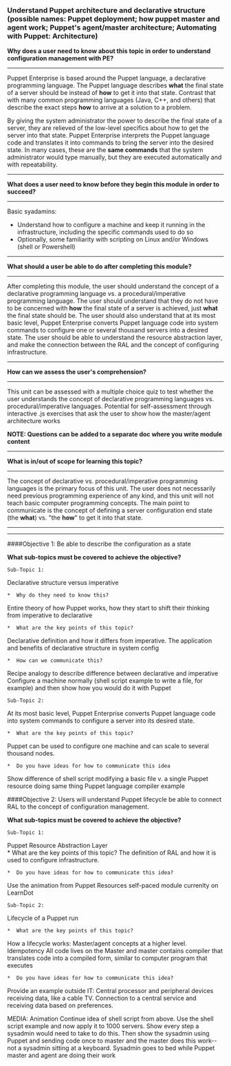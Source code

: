 ### Understand Puppet architecture and declarative structure (possible names: Puppet deployment; how puppet master and agent work; Puppet's agent/master architecture; Automating with Puppet: Architecture)
	

__Why does a user need to know about this topic in order to understand configuration management with PE?__

___
Puppet Enterprise is based around the Puppet language, a declarative programming language. The Puppet language describes **what** the final state of a server should be instead of **how** to get it into that state. Contrast that with many common programming languages (Java, C++, and others) that describe the exact steps **how** to arrive at a solution to a problem.

By giving the system administrator the power to describe the final state of a server, they are relieved of the low-level specifics about how to get the server into that state. Puppet Enterprise interprets the Puppet language code and translates it into commands to bring the server into the desired state. In many cases, these are the **same commands** that the system administrator would type manually, but they are executed automatically and with repeatability.
___
  
__What does a user need to know before they begin this module in order to succeed?__
___
Basic syadamins:

* Understand how to configure a machine and keep it running in the infrastructure, including the specific commands used to do so
* Optionally, some familiarity with scripting on Linux and/or Windows (shell or Powershell)

___

__What should a user be able to do after completing this module?__
___

After completing this module, the user should understand the concept of a declarative programming language vs. a procedural/imperative 
programming language. The user should understand that they do not have to be concerned with **how** the final state of a server is 
achieved, just **what** the final state should be. The user should also understand that at its most basic level, Puppet Enterprise 
converts Puppet language code into system commands to configure one or several thousand servers into a desired state. The user should be 
able to understand the resource abstraction layer, and make the connection between the RAL and the concept of configuring infrastructure. 
___

__How can we assess the user's comprehension?__
___

This unit can be assessed with a multiple choice quiz to test whether the user understands the concept of declarative programming languages vs. procedural/imperative languages.
Potential for self-assessment through interactive .js exercises that ask the user to show how the master/agent architecture works

**NOTE: Questions can be added to a separate doc where you write module content**
___

__What is in/out of scope for learning this topic?__
___

The concept of declarative vs. procedural/imperative programming languages is the primary focus of this unit. The user does not necessarily need previous programming experience of any kind, and this unit will not teach basic computer programming concepts. The main point to communicate is the concept of defining a server configuration end state (the **what**) vs. "the **how**" to get it into that state.
___

____

####Objective 1: Be able to describe the configuration as a state

__What sub-topics must be covered to achieve the objective?__


	Sub-Topic 1:
Declarative structure versus imperative
	
	*  Why do they need to know this?  
Entire theory of how Puppet works, how they start to shift their thinking from imperative to declarative


	*  What are the key points of this topic?
Declarative definition and how it differs from imperative.
The application and benefits of declarative structure in system config


	*  How can we communicate this?

Recipe analogy to describe difference between declarative and imperative
Configure a machine normally (shell script example to write a file, for example) and then show how you would do it with Puppet


	Sub-Topic 2:
At its most basic level, Puppet Enterprise converts Puppet language code into system commands to configure a server into its desired state.		
	
	*  What are the key points of this topic?
Puppet can be used to configure one machine and can scale to several thousand nodes.

	*  Do you have ideas for how to communicate this idea
Show difference of shell script modifying a basic file v. a single Puppet resource doing same thing
Puppet language compiler example

	

####Objective 2: Users will understand Puppet lifecycle be able to connect RAL to the concept of configuration management.

__What sub-topics must be covered to achieve the objective?__


	Sub-Topic 1:
Puppet Resource Abstraction Layer	
	*  What are the key points of this topic?
The definition of RAL and how it is used to configure infrastructure.

	*  Do you have ideas for how to communicate this idea?
Use the animation from Puppet Resources self-paced module currenlty on LearnDot

	Sub-Topic 2:
Lifecycle of a Puppet run		
	
	*  What are the key points of this topic?

How a lifecycle works: Master/agent concepts at a higher level.
Idempotency
All code lives on the Master and master contains compiler that translates code into a compiled form, similar to computer program that executes

	*  Do you have ideas for how to communicate this idea?
Provide an example outside IT: Central processor and peripheral devices receiving data, like a cable TV. Connection to a central service and receiving data based on preferences.

MEDIA: Animation 
Continue idea of shell script from above. Use the shell script example and now apply it to 1000 servers. Show every step a sysadmin would need to take to do this. Then show the sysadmin using Puppet and sending code once to master and the master does this work--not a sysadmin sitting at a keyboard. Sysadmin goes to bed while Puppet master and agent are doing their work

